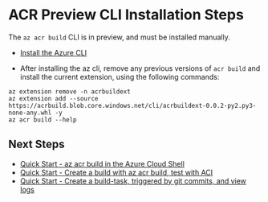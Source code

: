 # ACR Preview CLI Installation Steps

The `az acr build` CLI is in preview, and must be installed manually.

- [Install the Azure CLI](https://docs.microsoft.com/cli/azure/install-azure-cli-macos?view=azure-cli-latest)

- After installing the az cli, remove any previous versions of `acr build` and install the current extension, using the following commands:

```
az extension remove -n acrbuildext
az extension add --source https://acrbuild.blob.core.windows.net/cli/acrbuildext-0.0.2-py2.py3-none-any.whl -y
az acr build --help
```

## Next Steps
- [Quick Start - az acr build in the Azure Cloud Shell](./build/readme.md)
- [Quick Start - Create a build with az acr build, test with ACI](./build/quickstart-acrbuild.md)
- [Quick Start - Create a build-task, triggered by git commits, and view logs](./build/quickstart-buildtask.md)
